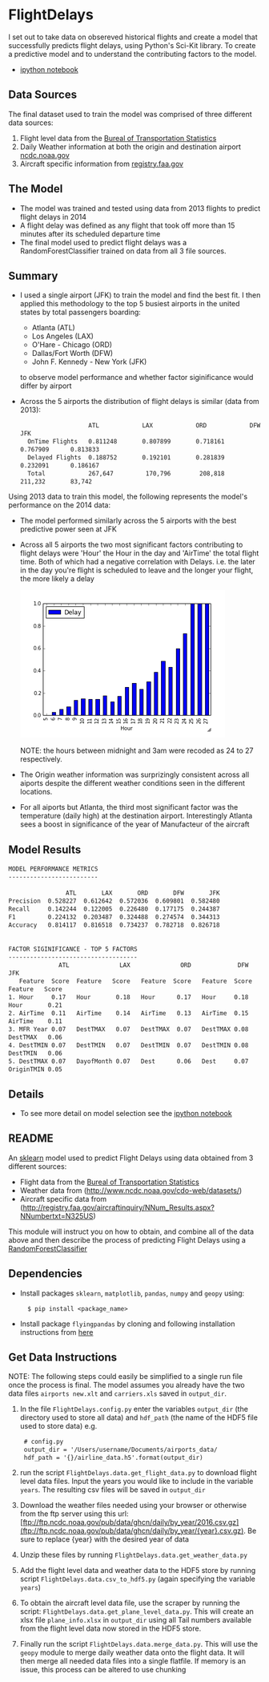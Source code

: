 # FlightDelays

I set out to take data on obsereved historical flights and create a model that successfully predicts flight delays, using Python's Sci-Kit library. To create a predictive model and to understand the contributing factors to the model.

* [ipython notebook](https://github.com/robertdavidwest/FlightDelays/blob/master/FlightDelays/analysis/run_model.ipynb)

## Data Sources

The final dataset used to train the model was comprised of three different data sources:

1. Flight level data from the [Bureal of Transportation Statistics](http://www.transtats.bts.gov/DL_SelectFields.asp?Table_ID=236&DB_Short_Name=On-Time)
2. Daily Weather information at both the origin and destination airport [ncdc.noaa.gov](http://www.ncdc.noaa.gov/cdo-web/datasets/)
3. Aircraft specific information from [registry.faa.gov](http://registry.faa.gov/aircraftinquiry/NNum_Results.aspx?NNumbertxt=N325US)
 
## The Model

* The model was trained and tested using data from 2013 flights to predict flight delays in 2014
* A flight delay was defined as any flight that took off more than 15 minutes after its scheduled departure time
* The final model used to predict flight delays was a RandomForestClassifier trained on data from all 3 file sources.

## Summary

* I used a single airport (JFK) to train the model and find the best fit. I then applied this methodology to the top 5 busiest airports in the united states by total passengers boarding:
	* Atlanta (ATL)
	* Los Angeles (LAX)
	* O'Hare - Chicago (ORD)
	* Dallas/Fort Worth (DFW)
	* John F. Kennedy - New York (JFK)
 
	to observe model performance and whether factor siginificance would differ by airport

* Across the 5 airports the distribution of flight delays is similar (data from 2013):

		                 ATL            LAX            ORD            DFW           JFK
		OnTime Flights   0.811248       0.807899       0.718161       0.767909      0.813833
		Delayed Flights  0.188752       0.192101       0.281839       0.232091      0.186167
		Total  			 267,647 		 170,796        208,818        211,232       83,742

Using 2013 data to train this model, the following represents the model's performance on the 2014 data:
	
* The model performed similarly across the 5 airports with the best predictive power seen at JFK
* Across all 5 airports the two most significant factors contributing to flight delays were 'Hour' the Hour in the day and 'AirTime' the total flight time. Both of which had a negative correlation with Delays. i.e. the later in the day you're flight is scheduled to leave and the longer your flight, the more likely a delay

	![hours.png](screenshots/hours.png)
		
	NOTE: the hours between midnight and 3am were recoded as 24 to 27 respectively. 
	
* The Origin weather information was surprizingly consistent across all aiports despite the  different weather conditions seen in the different locations.
* For all aiports but Atlanta, the third most significant factor was the temperature (daily high) at the destination airport. Interestingly Atlanta sees a boost in significance of the year of Manufacteur of the aircraft


## Model Results

	
	MODEL PERFORMANCE METRICS
	-------------------------
	
	                ATL       LAX       ORD       DFW       JFK
	Precision  0.528227  0.612642  0.572036  0.609801  0.582480
	Recall     0.142244  0.122005  0.226480  0.177175  0.244387
	F1         0.224132  0.203487  0.324488  0.274574  0.344313
	Accuracy   0.814117  0.816518  0.734237  0.782718  0.826718
	
	
	FACTOR SIGINIFICANCE - TOP 5 FACTORS 
	------------------------------------
	              ATL		       LAX		        ORD             DFW             JFK
	   Feature  Score  Feature   Score   Feature  Score   Feature  Score Feature   Score
	1. Hour     0.17   Hour       0.18   Hour      0.17   Hour     0.18  Hour       0.21
	2. AirTime  0.11   AirTime    0.14   AirTime   0.13   AirTime  0.15  AirTime    0.11
	3. MFR Year 0.07   DestTMAX   0.07   DestTMAX  0.07   DestTMAX 0.08  DestTMAX   0.06
	4. DestTMIN 0.07   DestTMIN   0.07   DestTMIN  0.07   DestTMIN 0.08  DestTMIN   0.06
	5. DestTMAX 0.07   DayofMonth 0.07   Dest      0.06   Dest     0.07  OriginTMIN 0.05
	
	
## Details	

* To see more detail on model selection see the [ipython notebook](https://github.com/robertdavidwest/FlightDelays/blob/master/FlightDelays/analysis/run_model.ipynb)

## README

An [sklearn](http://scikit-learn.org/stable/) model used to predict Flight Delays using data obtained from 3 different sources:

* Flight data from the [Bureal of Transportation Statistics](http://www.transtats.bts.gov/DL_SelectFields.asp?Table_ID=236&DB_Short_Name=On-Time)
* Weather data from (http://www.ncdc.noaa.gov/cdo-web/datasets/)
* Aircraft specific data from (http://registry.faa.gov/aircraftinquiry/NNum_Results.aspx?NNumbertxt=N325US)

This module will instruct you on how to obtain, and combine all of the data above and then describe the process of predicting Flight Delays using a [RandomForestClassifier](http://scikit-learn.org/stable/modules/generated/sklearn.ensemble.RandomForestClassifier.html)

## Dependencies 
	
* Install packages `sklearn`, `matplotlib`, `pandas`, `numpy` and `geopy` using:

		$ pip install <package_name>

* Install package `flyingpandas` by cloning and following installation instructions from [here](https://github.com/robertdavidwest/flyingpandas)

## Get Data Instructions

NOTE: The following steps could easily be simplified to a single run file once the process is final.
The model assumes you already have the two data files `airports new.xlt` and `carriers.xls` saved in `output_dir`.

1. In the file `FlightDelays.config.py` enter the variables `output_dir` (the directory used to store all data) and `hdf_path` (the name of the HDF5 file used to store data) e.g.
	 
		# config.py
		output_dir = '/Users/username/Documents/airports_data/
		hdf_path = '{}/airline_data.h5'.format(output_dir)

2. run the script `FlightDelays.data.get_flight_data.py` to download flight level data files. Input the years you would like to include in the variable `years`. The resulting csv files will be saved in `output_dir`
3. Download the weather files needed using your browser or otherwise from the ftp server using this url: [ftp://ftp.ncdc.noaa.gov/pub/data/ghcn/daily/by_year/2016.csv.gz](ftp://ftp.ncdc.noaa.gov/pub/data/ghcn/daily/by_year/{year}.csv.gz). Be sure to replace {year} with the desired year of data
4. Unzip these files by running `FlightDelays.data.get_weather_data.py`
5. Add the flight level data and weather data to the HDF5 store by running script `FlightDelays.data.csv_to_hdf5.py` (again specifying the variable `years`)
6. To obtain the aircraft level data file, use the scraper by running the script: `FlightDelays.data.get_plane_level_data.py`. This will create an xlsx file `plane_info.xlsx` in `output_dir` using all Tail numbers available from the flight level data now stored in the HDF5 store.
7. Finally run the script `FlightDelays.data.merge_data.py`. This will use the `geopy` module to merge daily weather data onto the flight data. It will then merge all needed data files into a single flatfile. If memory is an issue, this process can be altered to use chunking

